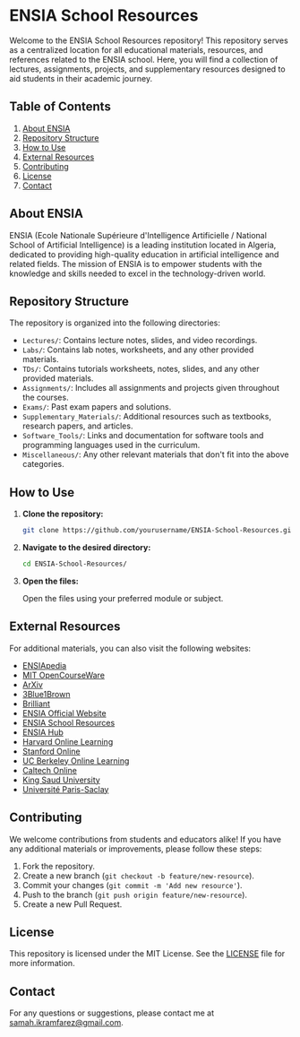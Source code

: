 # ENSIA School Resources

Welcome to the ENSIA School Resources repository! This repository serves as a centralized location for all educational materials, resources, and references related to the ENSIA school. Here, you will find a collection of lectures, assignments, projects, and supplementary resources designed to aid students in their academic journey.

## Table of Contents

1. [About ENSIA](#about-ensia)
2. [Repository Structure](#repository-structure)
3. [How to Use](#how-to-use)
4. [External Resources](#external-resources)
5. [Contributing](#contributing)
6. [License](#license)
7. [Contact](#contact)

## About ENSIA

ENSIA (Ecole Nationale Supérieure d'Intelligence Artificielle / National School of Artificial Intelligence) is a leading institution located in Algeria, dedicated to providing high-quality education in artificial intelligence and related fields. The mission of ENSIA is to empower students with the knowledge and skills needed to excel in the technology-driven world.

## Repository Structure

The repository is organized into the following directories:

- `Lectures/`: Contains lecture notes, slides, and video recordings.
- `Labs/`: Contains lab notes, worksheets,  and any other provided materials.
- `TDs/`: Contains tutorials worksheets, notes, slides, and any other provided materials.
- `Assignments/`: Includes all assignments and projects given throughout the courses.
- `Exams/`: Past exam papers and solutions.
- `Supplementary_Materials/`: Additional resources such as textbooks, research papers, and articles.
- `Software_Tools/`: Links and documentation for software tools and programming languages used in the curriculum.
- `Miscellaneous/`: Any other relevant materials that don't fit into the above categories.

## How to Use

1. **Clone the repository:**

    ```bash
    git clone https://github.com/yourusername/ENSIA-School-Resources.git
    ```

2. **Navigate to the desired directory:**

    ```bash
    cd ENSIA-School-Resources/
    ```

3. **Open the files:**

    Open the files using your preferred module or subject.

## External Resources

For additional materials, you can also visit the following websites:

- [ENSIApedia](https://ensiapedia.vercel.app/courses.html)
- [MIT OpenCourseWare](https://ocw.mit.edu/)
- [ArXiv](https://arxiv.org/)
- [3Blue1Brown](https://www.3blue1brown.com/)
- [Brilliant](https://brilliant.org/home/)
- [ENSIA Official Website](http://ensia.edu.dz)
- [ENSIA School Resources](https://schoolensia.netlify.app/)
- [ENSIA Hub](https://ensia-hub.netlify.app/)
- [Harvard Online Learning](https://online-learning.harvard.edu/)
- [Stanford Online](https://online.stanford.edu/)
- [UC Berkeley Online Learning](https://www.berkeley.edu/academics/online-learning)
- [Caltech Online](https://www.caltech.edu/academics/online-education)
- [King Saud University](https://www.ksu.edu.sa/)
- [Université Paris-Saclay](https://www.universite-paris-saclay.fr/)


## Contributing

We welcome contributions from students and educators alike! If you have any additional materials or improvements, please follow these steps:

1. Fork the repository.
2. Create a new branch (`git checkout -b feature/new-resource`).
3. Commit your changes (`git commit -m 'Add new resource'`).
4. Push to the branch (`git push origin feature/new-resource`).
5. Create a new Pull Request.

## License

This repository is licensed under the MIT License. See the [LICENSE](LICENSE) file for more information.

## Contact

For any questions or suggestions, please contact me at [samah.ikramfarez@gmail.com](mailto:samah.ikramfarez@gmail.com).
